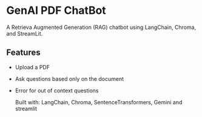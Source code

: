 # GenAI PDF ChatBot
A Retrieva Augmented Generation (RAG) chatbot using LangChain, Chroma, and StreamLit.

## Features
- Upload a PDF
- Ask questions based only on the document
- Error for out of context questions

  Built with: LangChain, Chroma, SentenceTransformers, Gemini and streamlit
